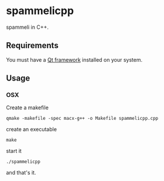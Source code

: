 # spammelicpp

spammeli in C++.

## Requirements

You must have a [Qt framework](http://qt.nokia.com/) installed on your system.

## Usage

### OSX

Create a makefile

    qmake -makefile -spec macx-g++ -o Makefile spammelicpp.cpp

create an executable

    make

start it

    ./spammelicpp

and that's it.
